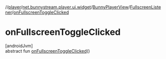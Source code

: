 //[player](../../../../index.md)/[net.bunnystream.player.ui.widget](../../index.md)/[BunnyPlayerView](../index.md)/[FullscreenListener](index.md)/[onFullscreenToggleClicked](on-fullscreen-toggle-clicked.md)

# onFullscreenToggleClicked

[androidJvm]\
abstract fun [onFullscreenToggleClicked](on-fullscreen-toggle-clicked.md)()
